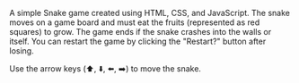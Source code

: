 A simple Snake game created using HTML, CSS, and JavaScript. The snake moves on a game board and must eat the fruits (represented as red squares) to grow. The game ends if the snake crashes into the walls or itself. You can restart the game by clicking the "Restart?" button after losing.

Use the arrow keys (⬆️, ⬇️, ⬅️, ➡️) to move the snake.
